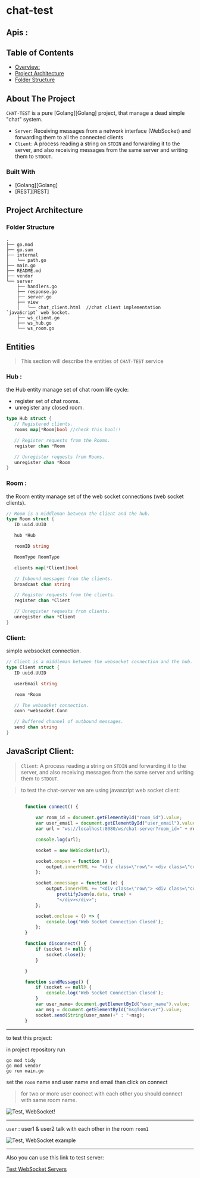 # chat-test



## Apis :

<!-- TABLE OF CONTENTS -->
## Table of Contents

- [Overview:](#About-The-Project)
- [Project Architecture](#project-architecture)
- [Folder Structure](#folder-structure)



## About The Project
`CHAT-TEST` is a pure [Golang][Golang] project, that manage a dead simple "chat" system. 

* `Server`: Receiving messages from a network interface (WebSocket) and forwarding them to all the connected clients
* `Client`: A process reading a string on `STDIN` and forwarding it to the server, and also receiving messages from the same server and writing them to `STDOUT`.


### Built With

* [Golang][Golang]
* [REST][REST]

<!-- PROJECT ARCHITECTURE -->
## Project Architecture

### Folder Structure

```
.
├── go.mod
├── go.sum
├── internal
│   └── path.go
├── main.go
├── README.md
├── vendor
└── server
    ├── handlers.go
    ├── response.go
    ├── server.go
    ├── view
    │   └── chat_client.html  //chat client implementation `javaScript` web Socket.
    ├── ws_client.go
    ├── ws_hub.go
    └── ws_room.go

```

## Entities

> This section will describe the entities of `CHAT-TEST` service

### Hub :
the Hub entity manage set of chat room life cycle:
 * register  set of chat rooms.
 * unregister  any  closed room.

 ```go
 type Hub struct {
	// Registered clients.
	rooms map[*Room]bool //check this bool!!

	// Register requests from the Rooms.
	register chan *Room

	// Unregister requests from Rooms.
	unregister chan *Room
}
 ```

 ### Room :
 the Room entity manage  set of the web socket connections (web socket clients).
 
 ```go
 // Room is a middleman between the Client and the hub.
type Room struct {
	ID uuid.UUID

	hub *Hub

	roomID string

	RoomType RoomType

	clients map[*Client]bool

	// Inbound messages from the clients.
	broadcast chan string

	// Register requests from the clients.
	register chan *Client

	// Unregister requests from clients.
	unregister chan *Client
}
 ```

 ### Client:

 simple websocket  connection.

 ```go
 // Client is a middleman between the websocket connection and the hub.
type Client struct {
	ID uuid.UUID

	userEmail string

	room *Room

	// The websocket connection.
	conn *websocket.Conn

	// Buffered channel of outbound messages.
	send chan string
}

 ```




 ## JavaScript Client:

 >`Client`: A process reading a string on `STDIN` and forwarding it to the server, and also receiving messages from the same server and writing them to `STDOUT`.


 > to test the chat-server we are using    javascript web socket client:

 ```javascript
        
        function connect() {
            
            var room_id = document.getElementById("room_id").value;
            var user_email = document.getElementById("user_email").value;
            var url = "ws://localhost:8080/ws/chat-server?room_id=" + room_id + "&user_email=" + user_email;

            console.log(url);

            socket = new WebSocket(url);

            socket.onopen = function () {
                output.innerHTML += "<div class=\"row\"> <div class=\"col\"> <p> Connected </p> </div></div>";
            };

            socket.onmessage = function (e) {
                output.innerHTML += "<div class=\"row\"> <div class=\"col\">" +
                    prettifyJson(e.data, true) +
                    "</div></div>";
            };

            socket.onclose = () => {
                console.log('Web Socket Connection Closed');
            };
        }

        function disconnect() {
            if (socket != null) {
                socket.close();
            }

        }

        function sendMessage() {
            if (socket == null) {
                console.log('Web Socket Connection Closed');
            }
            var user_name= document.getElementById("user_name").value;
            var msg = document.getElementById("msgToServer").value;
            socket.send(String(user_name)+" : "+msg);
        }

 ``` 
****

to test this project:

in project repository run 
```console
go mod tidy
go mod vendor
go run main.go
```

set the `room` name  and  user name and email than click on connect
> for  two or more user  coonect with each other you should connect with same room name.

![Test, WebSocket!](./test-web-socket.png)

****

`user` :  user1 & user2 talk with each other in the room `room1`

![Test, WebSocket example](./test-screenshot.png)


****

 Also you can use this link to test server:

  [Test WebSocket Servers](https://www.piesocket.com/websocket-tester)
